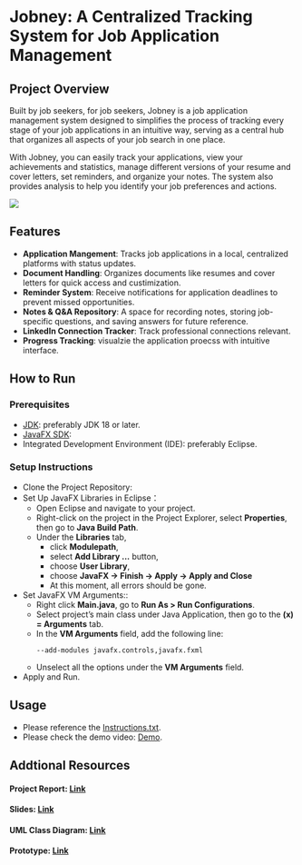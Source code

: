 # Jobney: A Centralized Tracking System for Job Application Management

## Project Overview

Built by job seekers, for job seekers, Jobney is a job application management system designed to simplifies the process of tracking every stage of your job applications in an intuitive way, serving as a central hub that organizes all aspects of your job search in one place.

With Jobney, you can easily track your applications, view your achievements and statistics, manage different versions of your resume and cover letters, set reminders, and organize your notes. The system also provides analysis to help you identify your job preferences and actions.

![](/src/images/demo.gif)

## Features

- **Application Mangement**: Tracks job applications in a local, centralized platforms with status updates.
- **Document Handling**: Organizes documents like resumes and cover letters for quick access and custimization.
- **Reminder System**: Receive notifications for application deadlines to prevent missed opportunities.
- **Notes & Q&A Repository**: A space for recording notes, storing job-specific questions, and saving answers for future reference.
- **LinkedIn Connection Tracker**: Track professional connections relevant.
- **Progress Tracking**: visualzie the application proecss with intuitive interface.

## How to Run

### Prerequisites

- [JDK](https://www.oracle.com/java/technologies/downloads/): preferably JDK 18 or later.
- [JavaFX SDK](https://gluonhq.com/products/javafx/):
- Integrated Development Environment (IDE): preferably Eclipse.

### Setup Instructions

- Clone the Project Repository:
- Set Up JavaFX Libraries in Eclipse：
  - Open Eclipse and navigate to your project.
  - Right-click on the project in the Project Explorer, select **Properties**, then go to **Java Build Path**.
  - Under the **Libraries** tab,
    - click **Modulepath**,
    - select **Add Library ...** button,
    - choose **User Library**,
    - choose **JavaFX -> Finish -> Apply -> Apply and Close**
    - At this moment, all errors should be gone.
- Set JavaFX VM Arguments::
  - Right click **Main.java**, go to **Run As > Run Configurations**.
  - Select project’s main class under Java Application, then go to the **(x) = Arguments** tab.
  - In the **VM Arguments** field, add the following line:
    ```
    --add-modules javafx.controls,javafx.fxml
    ```
  - Unselect all the options under the **VM Arguments** field.
- Apply and Run.

## Usage

- Please reference the [Instructions.txt](Instructions.txt).
- Please check the demo video: [Demo](https://youtu.be/bKcWWTSydwU).

## Addtional Resources

#### Project Report: [Link](https://docs.google.com/document/d/1QpImLz9J1yayu8i30f3WyWGqRTSubBn4/edit?usp=sharing&ouid=114284426177446314643&rtpof=true&sd=true)

#### Slides: [Link](https://docs.google.com/presentation/d/1ZT6r_UiiytQRLCguPZym3zsI8ZSID15GqRnwdSC4kSQ/edit?usp=sharing)

#### UML Class Diagram: [Link](https://lucid.app/lucidchart/c5baed29-927d-44f6-a4ea-dda95cc16062/edit?invitationId=inv_2e5fe6aa-bac2-4c4a-b333-0c6fc8086428&page=0_0#)

#### Prototype: [Link](https://www.figma.com/proto/mpRm9GqzRcXTXuo8dgMkw8/Jobney?page-id=0%3A1&node-id=1-8&mode=design&t=qDoIqA679Ri2MJ9b-1)
